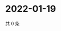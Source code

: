 # 2022-01-19

共 0 条

<!-- BEGIN WEIBO -->
<!-- 最后更新时间 Wed Jan 19 2022 01:16:25 GMT+0800 (China Standard Time) -->

<!-- END WEIBO -->
